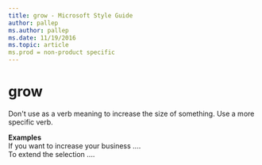```yaml
---
title: grow - Microsoft Style Guide
author: pallep
ms.author: pallep
ms.date: 11/19/2016
ms.topic: article
ms.prod = non-product specific
---
```


# grow

Don't use as a verb meaning to increase the size of something. Use a more specific verb.

**Examples**  
If you want to increase your business ....  
To extend the selection ....  
